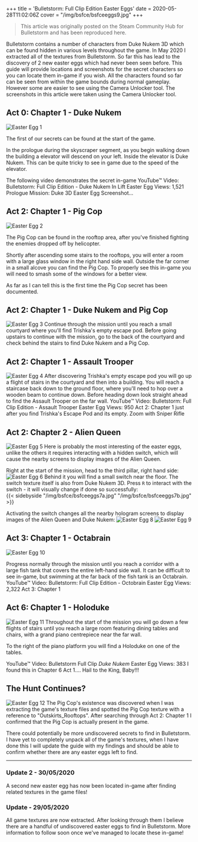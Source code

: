 +++
title = 'Bulletstorm: Full Clip Edition Easter Eggs'
date = 2020-05-28T11:02:06Z
cover = "/img/bsfce/bsfceeggs9.jpg"
+++

>This article was originally posted on the Steam Community Hub for Bulletstorm and has been reproduced here.    
  
Bulletstorm contains a number of characters from Duke Nukem 3D which can be found hidden in various levels throughout the game.
In May 2020 I extracted all of the textures from Bulletstorm. So far this has lead to the discovery of 2 new easter eggs which had never been seen before.
This guide will provide locations and screenshots for the secret characters so you can locate them in-game if you wish.
All the characters found so far can be seen from within the game bounds during normal gameplay. However some are easier to see using the Camera Unlocker tool.
The screenshots in this article were taken using the Camera Unlocker tool.

## Act 0: Chapter 1 - Duke Nukem  
![Easter Egg 1](/img/bsfce/bsfceeggs1.jpg)

The first of our secrets can be found at the start of the game.

In the prologue during the skyscraper segment, as you begin walking down the building a elevator will descend on your left. Inside the elevator is Duke Nukem. This can be quite tricky to see in game due to the speed of the elevator.

The following video demonstrates the secret in-game
YouTube™ Video: Bulletstorm: Full Clip Edition - Duke Nukem In Lift Easter Egg 
Views: 1,521
Prologue Mission: Duke 3D Easter Egg Screenshot...

## Act 2: Chapter 1 - Pig Cop
![Easter Egg 2](/img/bsfce/bsfceeggs2.jpg)

The Pig Cop can be found in the rooftop area, after you've finished fighting the enemies dropped off by helicopter.

Shortly after ascending some stairs to the rooftops, you will enter a room with a large glass window in the right hand side wall. Outside the far corner in a small alcove you can find the Pig Cop. To properly see this in-game you will need to smash some of the windows for a better view.

As far as I can tell this is the first time the Pig Cop secret has been documented.  

## Act 2: Chapter 1 - Duke Nukem and Pig Cop  
![Easter Egg 3](/img/bsfce/bsfceeggs3.jpg)
Continue through the mission until you reach a small courtyard where you'll find Trishka's empty escape pod. Before going upstairs to continue with the mission, go to the back of the courtyard and check behind the stairs to find Duke Nukem and a Pig Cop.

## Act 2: Chapter 1 - Assault Trooper
![Easter Egg 4](/img/bsfce/bsfceeggs4.jpg)
After discovering Trishka's empty escape pod you will go up a flight of stairs in the courtyard and then into a building. You will reach a staircase back down to the ground floor, where you'll need to hop over a wooden beam to continue down. Before heading down look straight ahead to find the Assault Trooper on the far wall.
YouTube™ Video: Bulletstorm: Full Clip Edition - Assault Trooper Easter Egg 
Views: 950
Act 2: Chapter 1 just after you find Trishka's Escape Pod and its empty. Zoom with Sniper Rifle

## Act 2: Chapter 2 - Alien Queen
![Easter Egg 5](/img/bsfce/bsfceeggs5.jpg)
Here is probably the most interesting of the easter eggs, unlike the others it requires interacting with a hidden switch, which will cause the nearby screens to display images of the Alien Queen.

Right at the start of the mission, head to the third pillar, right hand side:
​​![Easter Egg 6](/img/bsfce/bsfceeggs6.png)
​
Behind it you will find a small switch near the floor. The switch texture itself is also from Duke Nukem 3D. Press `R` to interact with the switch - it will visually change if done so successfully:  
{{< sidebyside "/img/bsfce/bsfceeggs7a.jpg" "/img/bsfce/bsfceeggs7b.jpg" >}}  

Activating the switch changes all the nearby hologram screens to display images of the Alien Queen and Duke Nukem:
![Easter Egg 8](/img/bsfce/bsfceeggs8.jpg)
![Easter Egg 9](/img/bsfce/bsfceeggs9.jpg)
## Act 3: Chapter 1 - Octabrain
![Easter Egg 10](/img/bsfce/bsfceeggs10.jpg)

Progress normally through the mission until you reach a corridor with a large fish tank that covers the entire left-hand side wall. It can be difficult to see in-game, but swimming at the far back of the fish tank is an Octabrain.
YouTube™ Video: Bulletstorm: Full Clip Edition - Octobrain Easter Egg 
Views: 2,322
Act 3: Chapter 1

## Act 6: Chapter 1 - Holoduke
![Easter Egg 11](/img/bsfce/bsfceeggs11.jpg)
Throughout the start of the mission you will go down a few flights of stairs until you reach a large room featuring dining tables and chairs, with a grand piano centrepiece near the far wall.

To the right of the piano platform you will find a Holoduke on one of the tables.  

YouTube™ Video: Bulletstorm Full Clip *Duke Nukem* Easter Egg 
Views: 383
I found this in Chapter 6 Act 1.... Hail to the King, Baby!!!

## The Hunt Continues?  
![Easter Egg 12](/img/bsfce/bsfceeggs12.png)
The Pig Cop's existence was discovered when I was extracting the game's texture files and spotted the Pig Cop texture with a reference to "Outskirts_Rooftops". After searching through Act 2: Chapter 1 I confirmed that the Pig Cop is actually present in the game.

There could potentially be more undiscovered secrets to find in Bulletstorm. I have yet to completely unpack all of the game's textures, when I have done this I will update the guide with my findings and should be able to confirm whether there are any easter eggs left to find.

  
----------
### Update 2 - 30/05/2020
A second new easter egg has now been located in-game after finding related textures in the game files!

### Update - 29/05/2020
All game textures are now extracted. After looking through them I believe there are a handful of undiscovered easter eggs to find in Bulletstorm. More information to follow soon once we've managed to locate these in-game! 
